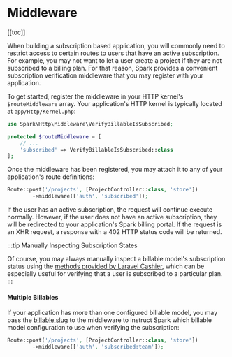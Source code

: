 # Middleware

[[toc]]

When building a subscription based application, you will commonly need to restrict access to certain routes to users that have an active subscription. For example, you may not want to let a user create a project if they are not subscribed to a billing plan. For that reason, Spark provides a convenient subscription verification middleware that you may register with your application.

To get started, register the middleware in your HTTP kernel's `$routeMiddleware` array. Your application's HTTP kernel is typically located at `app/Http/Kernel.php`:

```php
use Spark\Http\Middleware\VerifyBillableIsSubscribed;

protected $routeMiddleware = [
    // ...
    'subscribed' => VerifyBillableIsSubscribed::class
];
```

Once the middleware has been registered, you may attach it to any of your application's route definitions:

```php
Route::post('/projects', [ProjectController::class, 'store'])
        ->middleware(['auth', 'subscribed']);
```

If the user has an active subscription, the request will continue execute normally. However, if the user does not have an active subscription, they will be redirected to your application's Spark billing portal. If the request is an XHR request, a response with a 402 HTTP status code will be returned.

:::tip Manually Inspecting Subscription States

Of course, you may always manually inspect a billable model's subscription status using the [methods provided by Laravel Cashier](https://laravel.com/docs/cashier-paddle#checking-subscription-status), which can be especially useful for verifying that a user is subscribed to a particular plan.
:::

#### Multiple Billables

If your application has more than one configured billable model, you may pass the [billable slug](./configuration.md#billable-slugs) to the middleware to instruct Spark which billable model configuration to use when verifying the subscription:

```php
Route::post('/projects', [ProjectController::class, 'store'])
        ->middleware(['auth', 'subscribed:team']);
```
